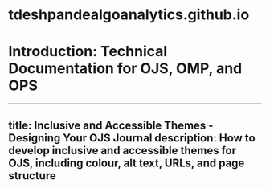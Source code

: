# tdeshpandealgoanalytics.github.io
# Introduction: Technical Documentation for OJS, OMP, and OPS
---
title: Inclusive and Accessible Themes - Designing Your OJS Journal
description: How to develop inclusive and accessible themes for OJS, including colour, alt text, URLs, and page structure
---

